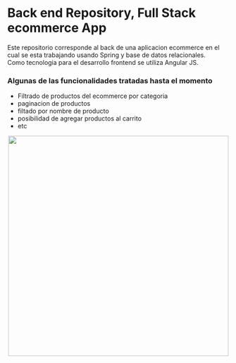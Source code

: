 # Back end Repository, Full Stack ecommerce App

Este repositorio corresponde al back de una aplicacion ecommerce en el cual se esta trabajando usando Spring y base de datos relacionales.
<br/>
Como tecnologia para el desarrollo frontend se utiliza Angular JS.

### Algunas de las funcionalidades tratadas hasta el momento
* Filtrado de productos del ecommerce por categoria
* paginacion de productos 
* filtado por nombre de producto
* posibilidad de agregar productos al carrito
* etc

<p align="center">
<img width="500" src="AngularEcommerce-java.gif" />

</p>
